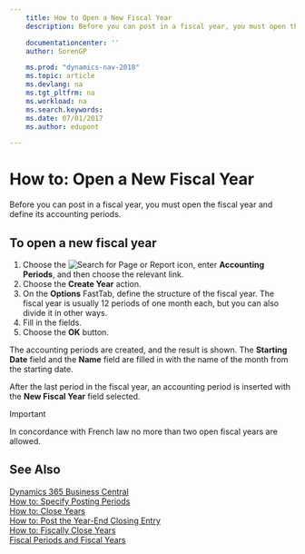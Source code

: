 ```yaml
---
    title: How to Open a New Fiscal Year
    description: Before you can post in a fiscal year, you must open the fiscal year and define its accounting periods.

    documentationcenter: ''
    author: SorenGP

    ms.prod: "dynamics-nav-2018"
    ms.topic: article
    ms.devlang: na
    ms.tgt_pltfrm: na
    ms.workload: na
    ms.search.keywords:
    ms.date: 07/01/2017
    ms.author: edupont

---
```

# How to: Open a New Fiscal Year
Before you can post in a fiscal year, you must open the fiscal year and define its accounting periods.  

## To open a new fiscal year  

1.  Choose the ![Search for Page or Report](../../media/ui-search/search_small.png "Search for Page or Report icon") icon, enter **Accounting Periods**, and then choose the relevant link.  
2.  Choose the **Create Year** action.  
3.  On the **Options** FastTab, define the structure of the fiscal year. The fiscal year is usually 12 periods of one month each, but you can also divide it in other ways.  
4.  Fill in the fields.  
5.  Choose the **OK** button.  

The accounting periods are created, and the result is shown. The **Starting Date** field and the **Name** field are filled in with the name of the month from the starting date.  

After the last period in the fiscal year, an accounting period is inserted with the **New Fiscal Year** field selected.  

> [!IMPORTANT]  
>  In concordance with French law no more than two open fiscal years are allowed.  

## See Also
[Dynamics 365 Business Central](https://docs.microsoft.com/dynamics365/business-central/)  
[How to: Specify Posting Periods](how-to-specify-posting-periods.md)   
 [How to: Close Years](how-to-close-years.md)   
 [How to: Post the Year-End Closing Entry](how-to-post-the-year-end-closing-entry.md)   
 [How to: Fiscally Close Years](how-to-fiscally-close-years.md)   
 [Fiscal Periods and Fiscal Years](fiscal-periods-and-fiscal-years.md)
